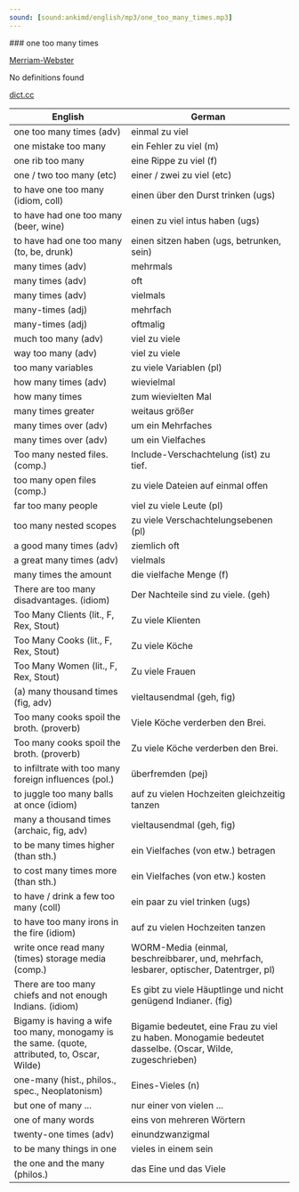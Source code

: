 ```yaml
---
sound: [sound:ankimd/english/mp3/one_too_many_times.mp3]
---
```


\### one too many times

[Merriam-Webster](https://www.merriam-webster.com/dictionary/one+too+many+times)

No definitions found

[dict.cc](https://www.dict.cc/one+too+many+times)

| English        | German       |
| -------------- | ------------ |
| one too many times (adv) | einmal zu viel |
| one mistake too many | ein Fehler zu viel (m) |
| one rib too many | eine Rippe zu viel (f) |
| one / two too many (etc) | einer / zwei zu viel (etc) |
| to have one too many (idiom, coll) | einen über den Durst trinken (ugs) |
| to have had one too many (beer, wine) | einen zu viel intus haben (ugs) |
| to have had one too many (to, be, drunk) | einen sitzen haben (ugs, betrunken, sein) |
| many times (adv) | mehrmals |
| many times (adv) | oft |
| many times (adv) | vielmals |
| many-times (adj) | mehrfach |
| many-times (adj) | oftmalig |
| much too many (adv) | viel zu viele |
| way too many (adv) | viel zu viele |
| too many variables | zu viele Variablen (pl) |
| how many times (adv) | wievielmal |
| how many times | zum wievielten Mal |
| many times greater | weitaus größer |
| many times over (adv) | um ein Mehrfaches |
| many times over (adv) | um ein Vielfaches |
| Too many nested files. (comp.) | Include-Verschachtelung (ist) zu tief. |
| too many open files (comp.) | zu viele Dateien auf einmal offen |
| far too many people | viel zu viele Leute (pl) |
| too many nested scopes | zu viele Verschachtelungsebenen (pl) |
| a good many times (adv) | ziemlich oft |
| a great many times (adv) | vielmals |
| many times the amount | die vielfache Menge (f) |
| There are too many disadvantages. (idiom) | Der Nachteile sind zu viele. (geh) |
| Too Many Clients (lit., F, Rex, Stout) | Zu viele Klienten |
| Too Many Cooks (lit., F, Rex, Stout) | Zu viele Köche |
| Too Many Women (lit., F, Rex, Stout) | Zu viele Frauen |
| (a) many thousand times (fig, adv) | vieltausendmal (geh, fig) |
| Too many cooks spoil the broth. (proverb) | Viele Köche verderben den Brei. |
| Too many cooks spoil the broth. (proverb) | Zu viele Köche verderben den Brei. |
| to infiltrate with too many foreign influences (pol.) | überfremden (pej) |
| to juggle too many balls at once (idiom) | auf zu vielen Hochzeiten gleichzeitig tanzen |
| many a thousand times (archaic, fig, adv) | vieltausendmal (geh, fig) |
| to be many times higher (than sth.) | ein Vielfaches (von etw.) betragen |
| to cost many times more (than sth.) | ein Vielfaches (von etw.) kosten |
| to have / drink a few too many (coll) | ein paar zu viel trinken (ugs) |
| to have too many irons in the fire (idiom) | auf zu vielen Hochzeiten tanzen |
| write once read many (times) storage media <WORM> (comp.) | WORM-Media (einmal, beschreibbarer, und, mehrfach, lesbarer, optischer, Datentrger, pl) |
| There are too many chiefs and not enough Indians. (idiom) | Es gibt zu viele Häuptlinge und nicht genügend Indianer. (fig) |
| Bigamy is having a wife too many, monogamy is the same. (quote, attributed, to, Oscar, Wilde) | Bigamie bedeutet, eine Frau zu viel zu haben. Monogamie bedeutet dasselbe. (Oscar, Wilde, zugeschrieben) |
| one-many (hist., philos., spec., Neoplatonism) | Eines-Vieles (n) |
| but one of many ... | nur einer von vielen ... |
| one of many words | eins von mehreren Wörtern |
| twenty-one times (adv) | einundzwanzigmal |
| to be many things in one | vieles in einem sein |
| the one and the many (philos.) | das Eine und das Viele |
